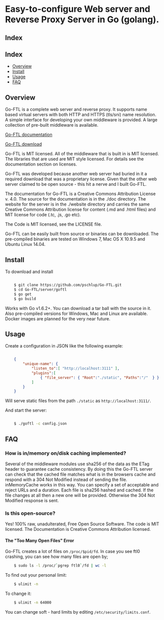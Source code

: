 Easy-to-configure Web server and Reverse Proxy Server in Go (golang).
=====================================================================

## Index
## Index

* [Overview](#overview)
* [Install](#install)
* [Usage](#usage)
* [FAQ](#faq)

## Overview

Go-FTL is a complete web server and reverse proxy.  It supports name based virtual
servers with both HTTP and HTTPS (tls/sni) name resolution.  A simple interface
for developing your own middleware is provided.  A large collection of pre-built
middleware is available.   

[Go-FTL documentation](http://www.go-ftl.com/docs/index.html)

[Go-FTL download](http://www.go-ftl.com/docs//index.html/doc-Download-Compiled-Binaries)

Go-FTL is MIT licensed.  All of the middleware that is built in is MIT licensed.  The libraries that are used are MIT style licensed.
For details see the documentation section on licenses.

Go-FTL was developed because another web server had buried in it a required
download that was a proprietary license.  Given that the other web server claimed to be open source - this hit a nerve and I 
built Go-FTL.

The documentation for Go-FTL is a Creative Commons Attribution License v. 4.0.  The source for the
documentation is in the ./doc directory.   The website for the server is in the ./website
directory and carries the same Creative Commons Attribution license for content (.md and .html files)
and MIT license for code (.tc, .js, .go etc).

The Code is MIT licensed, see the LICENSE file.   

Go-FTL can be easily built from source or binaries can be downloaded.  The
pre-compiled binaries are tested on Windows 7, Mac OS X 10.9.5 and Ubuntu Linux
14.04.

## Install

To download and install

```bash

	$ git clone https://github.com/pschlup/Go-FTL.git
	$ cd Go-FTL/server/goftl
	$ go get 
	$ go build

```

Works with Go v1.6.2+.  You can download a tar ball with the source in it.  Also
pre-compiled versions for Windows, Mac and Linux are available.  Docker images
are planned for the very near future.

## Usage

Create a configuration in JSON like the following example:

```json

	{
		"unique-name": {
			"listen_to":[ "http://localhost:3111" ],
			"plugins":[
				{ "file_server": { "Root":"./static", "Paths":"/"  } }
			]
		}
	}

```

Will serve static files from the path `./static` as `http://localhost:3111/`.

And start the server:

```bash

	$ ./goftl -c config.json

```

## FAQ

### How is in/memory on/disk caching implemented?

Several of the middleware modules use sha256 of the data as the ETag header to guarantee cache consistency.  By doing this
the Go-FTL server can check that the cached file matches what is in the browsers cache and respond with a 304 Not Modified instead of
sending the file.  inMemoryCache works in this way.  You can specify a set of acceptable and reject URLs and a duration.
Each file is sha256 hashed and cached.  If the file changes at all then a new one will be provided.  Otherwise the
304 Not Modified response is sent.

###	Is this open-source?

Yes! 100% raw, unadulterated, Free Open Source Software.
The code is MIT licensed.  The Documentation is Creative Commons Attribution licensed.

#### The "Too Many Open Files" Error

Go-FTL creates a lot of files on `/proc/$pid/fd`. In case you see ftl0 crashing, you can see how many files are open by;

```bash
	$ sudo ls -l /proc/`pgrep ftl0`/fd | wc -l
```

To find out your personal limit:

```bash
	$ ulimit -n
```

To change it:

```bash
	$ ulimit -n 64000
```

You can change soft - hard limits by editing `/etc/security/limits.conf`.

